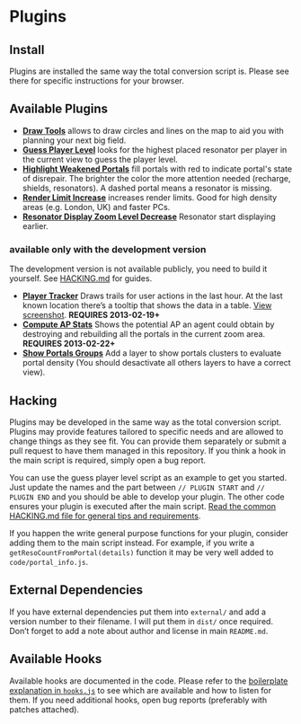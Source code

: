 Plugins
=======

Install
-------
Plugins are installed the same way the total conversion script is. Please see there for specific instructions for your browser.


Available Plugins
-----------------

- [**Draw Tools**](https://raw.github.com/breunigs/ingress-intel-total-conversion/gh-pages/plugins/draw-tools.user.js) allows to draw circles and lines on the map to aid you with planning your next big field.
- [**Guess Player Level**](https://raw.github.com/breunigs/ingress-intel-total-conversion/gh-pages/plugins/guess-player-levels.user.js) looks for the highest placed resonator per player in the current view to guess the player level.
- [**Highlight Weakened Portals**](https://raw.github.com/breunigs/ingress-intel-total-conversion/gh-pages/plugins/show-portal-weakness.user.js) fill portals with red to indicate portal's state of disrepair. The brighter the color the more attention needed (recharge, shields, resonators). A dashed portal means a resonator is missing.
- [**Render Limit Increase**](https://raw.github.com/breunigs/ingress-intel-total-conversion/gh-pages/plugins/render-limit-increase.user.js) increases render limits. Good for high density areas (e.g. London, UK) and faster PCs.
- [**Resonator Display Zoom Level Decrease**](https://raw.github.com/breunigs/ingress-intel-total-conversion/gh-pages/plugins/resonator-display-zoom-level-decrease.user.js) Resonator start displaying earlier.

### available only with the development version

The development version is not available publicly, you need to build it yourself. See [HACKING.md](https://github.com/breunigs/ingress-intel-total-conversion/blob/gh-pages/HACKING.md#hacking) for guides.

- [**Player Tracker**](https://raw.github.com/breunigs/ingress-intel-total-conversion/gh-pages/plugins/player-tracker.user.js) Draws trails for user actions in the last hour. At the last known location there’s a tooltip that shows the data in a table. [View screenshot](http://breunigs.github.com/ingress-intel-total-conversion/screenshots/plugin_player_tracker.png). **REQUIRES 2013-02-19+**
- [**Compute AP Stats**](https://raw.github.com/breunigs/ingress-intel-total-conversion/gh-pages/plugins/compute-ap-stats.user.js) Shows the potential AP an agent could obtain by destroying and rebuilding all the portals in the current zoom area.  **REQUIRES 2013-02-22+**
- [**Show Portals Groups**](https://raw.github.com/breunigs/ingress-intel-total-conversion/gh-pages/plugins/show-portals-groups.user.js) Add a layer to show portals clusters to evaluate portal density (You should desactivate all others layers to have a correct view).

Hacking
-------

Plugins may be developed in the same way as the total conversion script. Plugins may provide features tailored to specific needs and are allowed to change things as they see fit. You can provide them separately or submit a pull request to have them managed in this repository.
If you think a hook in the main script is required, simply open a bug report.

You can use the guess player level script as an example to get you started. Just update the names and the part between `// PLUGIN START` and  `// PLUGIN END` and you should be able to develop your plugin. The other code ensures your plugin is executed after the main script. [Read the common HACKING.md file for general tips and requirements](https://github.com/breunigs/ingress-intel-total-conversion/blob/gh-pages/HACKING.md#hacking).

If you happen the write general purpose functions for your plugin, consider adding them to the main script instead. For example, if you write a `getResoCountFromPortal(details)` function it may be very well added to `code/portal_info.js`.

External Dependencies
---------------------

If you have external dependencies put them into `external/` and add a version number to their filename. I will put them in `dist/` once required. Don’t forget to add a note about author and license in main `README.md`.


Available Hooks
---------------

Available hooks are documented in the code. Please refer to the [boilerplate explanation in `hooks.js`](https://raw.github.com/breunigs/ingress-intel-total-conversion/gh-pages/code/hooks.js) to see which are available and how to listen for them. If you need additional hooks, open bug reports (preferably with patches attached).
